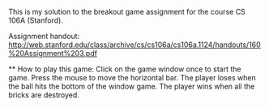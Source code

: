 This is my solution to the breakout game assignment for the course CS 106A (Stanford).

Assignment handout: http://web.stanford.edu/class/archive/cs/cs106a/cs106a.1124/handouts/160%20Assignment%203.pdf

** How to play this game: 
Click on the game window once to start the game.
Press the mouse to move the horizontal bar.
The player loses when the ball hits the bottom of the window game.
The player wins when all the bricks are destroyed.